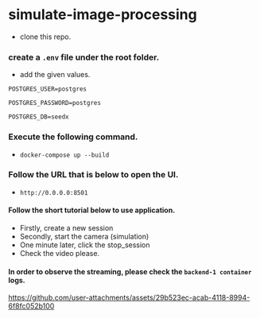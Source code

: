 # simulate-image-processing
* clone this repo.
### create a `.env` file under the root folder.
* add the given values. 

`POSTGRES_USER=postgres`

`POSTGRES_PASSWORD=postgres`

`POSTGRES_DB=seedx`

### Execute the following command.
* `docker-compose up --build`

### Follow the URL that is below to open the UI.
* `http://0.0.0.0:8501`

#### Follow the short tutorial below to use application.
* Firstly, create a new session
* Secondly, start the camera (simulation)
* One minute later, click the stop_session
* Check the video please.

#### In order to observe the streaming, please check the `backend-1 container` logs.

https://github.com/user-attachments/assets/29b523ec-acab-4118-8994-6f8fc052b100

